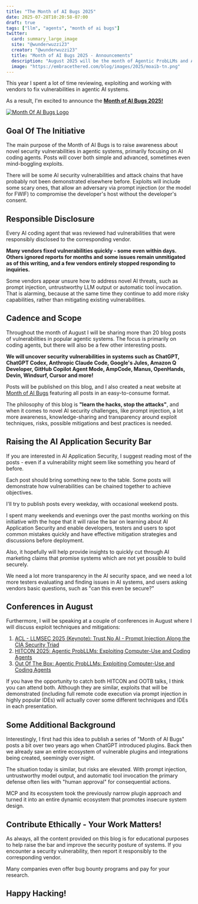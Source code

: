 ```yaml
---
title: "The Month of AI Bugs 2025"
date: 2025-07-28T10:20:58-07:00
draft: true
tags: ["llm", "agents", "month of ai bugs"]
twitter:
  card: summary_large_image
  site: "@wunderwuzzi23"
  creator: "@wunderwuzzi23"
  title: "Month of AI Bugs 2025 - Announcements"
  description: "August 2025 will be the month of Agentic ProbLLMs and AI Bugs. Fresh posts nearly every day."
  image: "https://embracethered.com/blog/images/2025/moaib-tn.png"
---
```


This year I spent a lot of time reviewing, exploiting and working with vendors to fix vulnerabilities in agentic AI systems.

As a result, I'm excited to announce the **[Month of AI Bugs 2025!](https://monthofaibugs.com)**

[![Month Of AI Bugs Logo](/blog/images/2025/moaib-tn.png)](/blog/images/2025/moaib-tn.png)


## Goal Of The Initiative

The main purpose of the Month of AI Bugs is to raise awareness about novel security vulnerabilities in agentic systems, primarily focusing on AI coding agents. Posts will cover both simple and advanced, sometimes even mind-boggling exploits. 

There will be some AI security vulnerabilities and attack chains that have probably not been demonstrated elsewhere before. Exploits will include some scary ones, that allow an adversary via prompt injection (or the model for FWIF) to compromise the developer's host without the developer's consent.

## Responsible Disclosure

Every AI coding agent that was reviewed had vulnerabilities that were responsibly disclosed to the corresponding vendor. 

**Many vendors fixed vulnerabilities quickly - some even within days. Others ignored reports for months and some issues remain unmitigated as of this writing, and a few vendors entirely stopped responding to inquiries.**

Some vendors appear unsure how to address novel AI threats, such as prompt injection, untrustworthy LLM output or automatic tool invocation. That is alarming, because at the same time they continue to add more risky capabilities, rather than mitigating existing vulnerabilities.

## Cadence and Scope

Throughout the month of August I will be sharing more than 20 blog posts of vulnerabilities in popular agentic systems. The focus is primarily on coding agents, but there will also be a few other interesting posts.

**We will uncover security vulnerabilities in systems such as ChatGPT, ChatGPT Codex, Anthropic Claude Code, Google's Jules, Amazon Q Developer, GitHub Copilot Agent Mode, AmpCode, Manus, OpenHands, Devin, Windsurf, Cursor and more!**

Posts will be published on this blog, and I also created a neat website at [Month of AI Bugs](https://monthofaibugs.com) featuring all posts in an easy-to-consume format.

The philosophy of this blog is **"learn the hacks, stop the attacks"**, and when it comes to novel AI security challenges, like prompt injection, a lot more awareness, knowledge-sharing and transparency around exploit techniques, risks, possible mitigations and best practices is needed.

## Raising the AI Application Security Bar

If you are interested in AI Application Security, I suggest reading most of the posts - even if a vulnerability might seem like something you heard of before.

Each post should bring something new to the table. Some posts will demonstrate how vulnerabilities can be chained together to achieve objectives.

I'll try to publish posts every weekday, with occasional weekend posts. 

I spent many weekends and evenings over the past months working on this initiative with the hope that it will raise the bar on learning about AI Application Security and enable developers, testers and users to spot common mistakes quickly and have effective mitigation strategies and discussions before deployment.

Also, it hopefully will help provide insights to quickly cut through AI marketing claims that promise systems which are not yet possible to build securely.

We need a lot more transparency in the AI security space, and we need a lot more testers evaluating and finding issues in AI systems, and users asking vendors basic questions, such as "can this even be secure?"

## Conferences in August

Furthermore, I will be speaking at a couple of conferences in August where I will discuss exploit techniques and mitigations:
1. [ACL - LLMSEC 2025 (Keynote): Trust No AI - Prompt Injection Along the CIA Security Triad](https://sig.llmsecurity.net/workshop/#trust-no-ai---prompt-injection-along-the-cia-security-triad)
2. [HITCON 2025: Agentic ProbLLMs: Exploiting Computer-Use and Coding Agents](https://hitcon.org/2025/en-US/agenda/b159e10f-0f1f-45fd-86f3-efe65c912c0c/)
3. [Out Of The Box: Agentic ProbLLMs: Exploiting Computer-Use and Coding Agents](https://ootb.net/talks/agentic-probllms)

If you have the opportunity to catch both HITCON and OOTB talks, I think you can attend both. Although they are similar, exploits that will be demonstrated (including full remote code execution via prompt injection in highly popular IDEs) will actually cover some different techniques and IDEs in each presentation.

## Some Additional Background

Interestingly, I first had this idea to publish a series of "Month of AI Bugs" posts a bit over two years ago when ChatGPT introduced plugins. Back then we already saw an entire ecosystem of vulnerable plugins and integrations being created, seemingly over night. 

The situation today is similar, but risks are elevated. With prompt injection, untrustworthy model output, and automatic tool invocation the primary defense often lies with "human approval" for consequential actions.

MCP and its ecosystem took the previously narrow plugin approach and turned it into an entire dynamic ecosystem that promotes insecure system design.

## Contribute Ethically - Your Work Matters!

As always, all the content provided on this blog is for educational purposes to help raise the bar and improve the security posture of systems. If you encounter a security vulnerability, then report it responsibly to the corresponding vendor. 

Many companies even offer bug bounty programs and pay for your research.

## Happy Hacking!